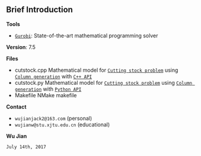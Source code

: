 ## Brief Introduction

**Tools**
- [`Gurobi`](http://www.gurobi.com): State-of-the-art mathematical programming solver

**Version**: 7.5

**Files**
- cutstock.cpp Mathematical model for [`Cutting stock problem`](https://en.wikipedia.org/wiki/Cutting_stock_problem) using [`Column generation`](https://en.wikipedia.org/wiki/Column_generation) with [`C++ API`](http://www.gurobi.com/documentation/7.5/refman/cpp_api_overview.html#sec:C++)
- cutstock.py  Mathematical model for [`Cutting stock problem`](https://en.wikipedia.org/wiki/Cutting_stock_problem) using [`Column generation`](https://en.wikipedia.org/wiki/Column_generation) with [`Python API`](http://www.gurobi.com/documentation/7.5/refman/py_python_api_overview.html#sec:Python)
- Makefile     NMake makefile

**Contact**
 - `wujianjack2@163.com`      (personal)
 - `wujianw@stu.xjtu.edu.cn`  (educational)

 **Wu Jian**
 
 `July 14th, 2017`